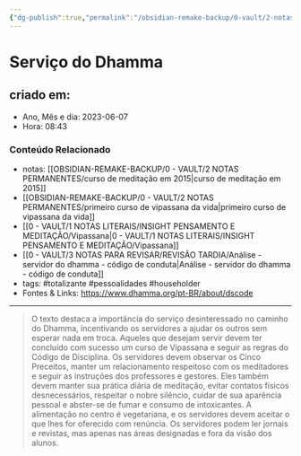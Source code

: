 ```yaml
---
{"dg-publish":true,"permalink":"/obsidian-remake-backup/0-vault/2-notas-permanentes/servico-do-dhamma/","tags":["permanente","totalizante","pessoalidades","householder"],"dgHomeLink":true,"dgShowLocalGraph":true,"dgShowFileTree":true,"dgEnableSearch":true,"noteIcon":""}
---
```


# Serviço do Dhamma

## criado em: 
-  Ano, Mês e dia: 2023-06-07
- Hora: 08:43

### Conteúdo Relacionado
- notas: [[OBSIDIAN-REMAKE-BACKUP/0 - VAULT/2 NOTAS PERMANENTES/curso de meditação em 2015\|curso de meditação em 2015]]
- [[OBSIDIAN-REMAKE-BACKUP/0 - VAULT/2 NOTAS PERMANENTES/primeiro curso de vipassana da vida\|primeiro curso de vipassana da vida]]
- [[0 - VAULT/1 NOTAS LITERAIS/INSIGHT PENSAMENTO E MEDITAÇÃO/Vipassana\|0 - VAULT/1 NOTAS LITERAIS/INSIGHT PENSAMENTO E MEDITAÇÃO/Vipassana]]
- [[0 - VAULT/3 NOTAS PARA REVISAR/REVISÃO TARDIA/Análise - servidor do dhamma - código de conduta\|Análise - servidor do dhamma - código de conduta]]
- tags: #totalizante #pessoalidades #householder 
- Fontes & Links:  https://www.dhamma.org/pt-BR/about/dscode
---

> O texto destaca a importância do serviço desinteressado no caminho do Dhamma, incentivando os servidores a ajudar os outros sem esperar nada em troca. 
> Aqueles que desejam servir devem ter concluído com sucesso um curso de Vipassana e seguir as regras do Código de Disciplina. 
> Os servidores devem observar os Cinco Preceitos, manter um relacionamento respeitoso com os meditadores e seguir as instruções dos professores e gestores. Eles também devem manter sua prática diária de meditação, evitar contatos físicos desnecessários, respeitar o nobre silêncio, cuidar de sua aparência pessoal e abster-se de fumar e consumo de intoxicantes. A alimentação no centro é vegetariana, e os servidores devem aceitar o que lhes for oferecido com renúncia. 
> Os servidores podem ler jornais e revistas, mas apenas nas áreas designadas e fora da visão dos alunos.


